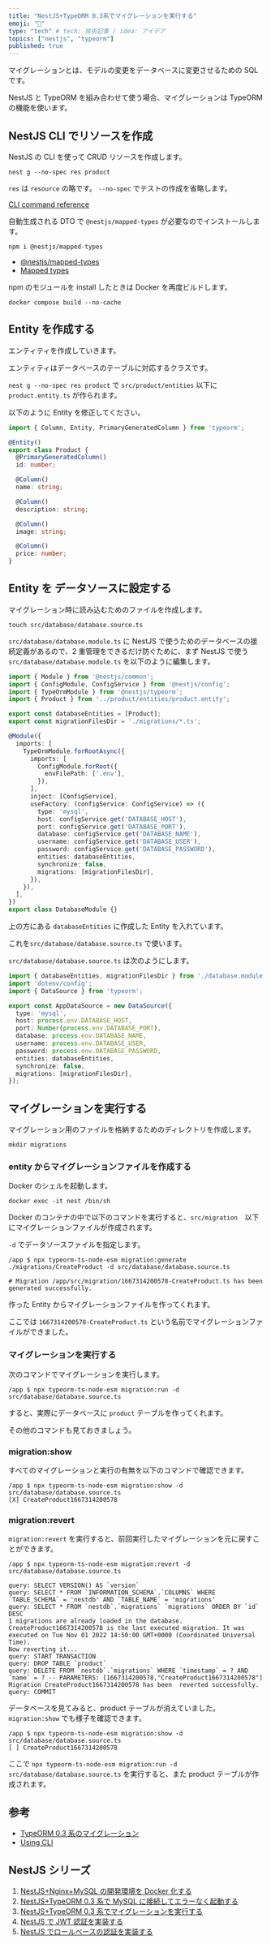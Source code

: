 ```yaml
---
title: "NestJS+TypeORM 0.3系でマイグレーションを実行する"
emoji: "🐡"
type: "tech" # tech: 技術記事 / idea: アイデア
topics: ["nestjs", "typeorm"]
published: true
---
```


マイグレーションとは、モデルの変更をデータベースに変更させるための SQL です。

NestJS と TypeORM を組み合わせて使う場合、マイグレーションは TypeORM の機能を使います。

## NestJS CLI でリソースを作成

NestJS の CLI を使って CRUD リソースを作成します。

```shell
nest g --no-spec res product
```

`res` は `resource` の略です。
`--no-spec` でテストの作成を省略します。

[CLI command reference](https://docs.nestjs.com/cli/usages)

自動生成される DTO で `@nestjs/mapped-types` が必要なのでインストールします。

```shell
npm i @nestjs/mapped-types
```

- [@nestjs/mapped-types](https://www.npmjs.com/package/@nestjs/mapped-types)
- [Mapped types](https://docs.nestjs.com/openapi/mapped-types)

npm のモジュールを install したときは Docker を再度ビルドします。

```shell
docker compose build --no-cache
```

## Entity を作成する

エンティティを作成していきます。

エンティティはデータベースのテーブルに対応するクラスです。

`nest g --no-spec res product` で `src/product/entities` 以下に `product.entity.ts` が作られます。

以下のように Entity を修正してください。

```ts:src/product/entities/product.entity.ts
import { Column, Entity, PrimaryGeneratedColumn } from 'typeorm';

@Entity()
export class Product {
  @PrimaryGeneratedColumn()
  id: number;

  @Column()
  name: string;

  @Column()
  description: string;

  @Column()
  image: string;

  @Column()
  price: number;
}
```

## Entity を データソースに設定する

マイグレーション時に読み込むためのファイルを作成します。

```shell
touch src/database/database.source.ts
```

`src/database/database.module.ts` に NestJS で使うためのデータベースの接続定義があるので、2 重管理をできるだけ防ぐために、まず NestJS で使う`src/database/database.module.ts` を以下のように編集します。

```ts:src/database/database.module.ts
import { Module } from '@nestjs/common';
import { ConfigModule, ConfigService } from '@nestjs/config';
import { TypeOrmModule } from '@nestjs/typeorm';
import { Product } from '../product/entities/product.entity';

export const databaseEntities = [Product];
export const migrationFilesDir = './migrations/*.ts';

@Module({
  imports: [
    TypeOrmModule.forRootAsync({
      imports: [
        ConfigModule.forRoot({
          envFilePath: ['.env'],
        }),
      ],
      inject: [ConfigService],
      useFactory: (configService: ConfigService) => ({
        type: 'mysql',
        host: configService.get('DATABASE_HOST'),
        port: configService.get('DATABASE_PORT'),
        database: configService.get('DATABASE_NAME'),
        username: configService.get('DATABASE_USER'),
        password: configService.get('DATABASE_PASSWORD'),
        entities: databaseEntities,
        synchronize: false,
        migrations: [migrationFilesDir],
      }),
    }),
  ],
})
export class DatabaseModule {}
```

上の方にある `databaseEntities` に作成した Entity を入れています。

これを`src/database/database.source.ts` で使います。

`src/database/database.source.ts` は次のようにします。

```ts:src/database/database.source.ts
import { databaseEntities, migrationFilesDir } from './database.module';
import 'dotenv/config';
import { DataSource } from 'typeorm';

export const AppDataSource = new DataSource({
  type: 'mysql',
  host: process.env.DATABASE_HOST,
  port: Number(process.env.DATABASE_PORT),
  database: process.env.DATABASE_NAME,
  username: process.env.DATABASE_USER,
  password: process.env.DATABASE_PASSWORD,
  entities: databaseEntities,
  synchronize: false,
  migrations: [migrationFilesDir],
});
```

## マイグレーションを実行する

マイグレーション用のファイルを格納するためのディレクトリを作成します。

```shell
mkdir migrations
```

### entity からマイグレーションファイルを作成する

Docker のシェルを起動します。

```shell
docker exec -it nest /bin/sh
```

Docker のコンテナの中で以下のコマンドを実行すると、`src/migration`　以下にマイグレーションファイルが作成されます。

`-d` でデータソースファイルを指定します。

```shell
/app $ npx typeorm-ts-node-esm migration:generate ./migrations/CreateProduct -d src/database/database.source.ts

# Migration /app/src/migration/1667314200578-CreateProduct.ts has been generated successfully.
```

作った Entity からマイグレーションファイルを作ってくれます。

ここでは `1667314200578-CreateProduct.ts` という名前でマイグレーションファイルができました。

### マイグレーションを実行する

次のコマンドでマイグレーションを実行します。

```shell
/app $ npx typeorm-ts-node-esm migration:run -d src/database/database.source.ts
```

すると、実際にデータベースに `product` テーブルを作ってくれます。

その他のコマンドも見ておきましょう。

### migration:show

すべてのマイグレーションと実行の有無を以下のコマンドで確認できます。

```shell
/app $ npx typeorm-ts-node-esm migration:show -d src/database/database.source.ts
[X] CreateProduct1667314200578
```

### migration:revert

`migration:revert` を実行すると、前回実行したマイグレーションを元に戻すことができます。

```shell
/app $ npx typeorm-ts-node-esm migration:revert -d src/database/database.source.ts

query: SELECT VERSION() AS `version`
query: SELECT * FROM `INFORMATION_SCHEMA`.`COLUMNS` WHERE `TABLE_SCHEMA` = 'nestdb' AND `TABLE_NAME` = 'migrations'
query: SELECT * FROM `nestdb`.`migrations` `migrations` ORDER BY `id` DESC
1 migrations are already loaded in the database.
CreateProduct1667314200578 is the last executed migration. It was executed on Tue Nov 01 2022 14:50:00 GMT+0000 (Coordinated Universal Time).
Now reverting it...
query: START TRANSACTION
query: DROP TABLE `product`
query: DELETE FROM `nestdb`.`migrations` WHERE `timestamp` = ? AND `name` = ? -- PARAMETERS: [1667314200578,"CreateProduct1667314200578"]
Migration CreateProduct1667314200578 has been  reverted successfully.
query: COMMIT
```

データベースを見てみると、product テーブルが消えていました。
`migration:show` でも様子を確認できます。

```shell
/app $ npx typeorm-ts-node-esm migration:show -d src/database/database.source.ts
[ ] CreateProduct1667314200578
```

ここで `npx typeorm-ts-node-esm migration:run -d src/database/database.source.ts` を実行すると、また product テーブルが作成されます。

## 参考

- [TypeORM 0.3 系のマイグレーション](https://qiita.com/Aurum64/items/f5962bd2a643447dbef9)
- [Using CLI](https://typeorm.io/using-cli)

## NestJS シリーズ

1. [NestJS+Nginx+MySQL の開発環境を Docker 化する](https://zenn.dev/fjsh/articles/nestjs-with-docker)
2. [NestJS+TypeORM 0.3 系で MySQL に接続してエラーなく起動する](https://zenn.dev/fjsh/articles/nestjs-typeorm-connect-mysql)
3. [NestJS+TypeORM 0.3 系でマイグレーションを実行する](https://zenn.dev/fjsh/articles/nestjs-typeorm-migration)
4. [NestJS で JWT 認証を実装する](https://zenn.dev/fjsh/articles/nestjs-auth-user-password)
5. [NestJS でロールベースの認証を実装する](https://zenn.dev/fjsh/articles/nestjs-role-based-authentication)
